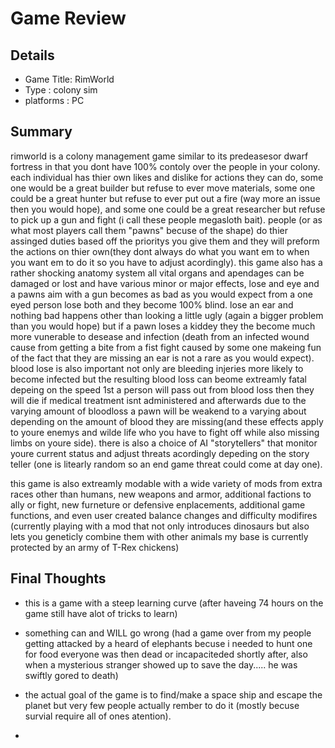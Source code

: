 # Game Review

## Details

* Game Title: RimWorld
* Type : colony sim
* platforms : PC


## Summary
rimworld is a colony management game similar to its predeasesor dwarf fortress in that you dont have 100% contoly over the people in your colony. each individual has thier own likes and dislike for actions they can do, some one would be a great builder but refuse to ever move materials, some one could be a great hunter but refuse to ever put out a fire (way more an issue then you would hope), and some one could be a great researcher but refuse to pick up a gun and fight (i call these people megasloth bait). people (or as what most players call them "pawns" becuse of the shape) do thier assinged duties based off the prioritys you give them and they will preform the actions on thier own(they dont always do what you want em to when you want em to do it so you have to adjust acordingly). this game also has a rather shocking anatomy system all vital organs and apendages can be damaged or lost and have various minor or major effects, lose and eye and a pawns aim with a gun becomes as bad as you would expect from a one eyed person lose both and they become 100% blind. lose an ear and nothing bad happens other than looking a little ugly (again a bigger problem than you would hope) but if a pawn loses a kiddey they the become much more vunerable to desease and infection (death from an infected wound cause from getting a bite from a fist fight caused by some one makeing fun of the fact that they are missing an ear is not a rare as you would expect). blood lose is also important not only are bleeding injeries more likely to become infected but the resulting blood loss can beome extreamly fatal depeing on the speed 1st a person will pass out from blood loss then they will die if medical treatment isnt administered and afterwards due to the varying amount of bloodloss a pawn will be weakend to a varying about depending on the amount of blood they are missing(and these effects apply to youre enemys and wilde life who you have to fight off while also missing limbs on youre side). there is also a choice of AI "storytellers" that monitor youre current status and adjust threats acordingly depeding on the story teller (one is litearly random so an end game threat could come at day one).

this game is also extreamly modable with a wide variety of mods from extra races other than humans, new weapons and armor, additional factions to ally or fight, new furneture or defensive enplacements, additional game functions, and even user created balance changes and difficulty modifires (currently playing with a mod that not only introduces dinosaurs but also lets you geneticly combine them with other animals my base is currently protected by an army of T-Rex chickens)

## Final Thoughts
* this is a game with a steep learning curve (after haveing 74 hours on the game still have alot of tricks to learn)

* something can and WILL go wrong (had a game over from my people getting attacked by a heard of elephants becuse i needed to hunt one for food everyone was then dead or incapaciteded shortly after, also when a mysterious stranger showed up to save the day..... he was swiftly gored to death)

* the actual goal of the game is to find/make a space ship and escape the planet but very few people actually rember to do it (mostly becuse survial require all of ones atention).

* 
